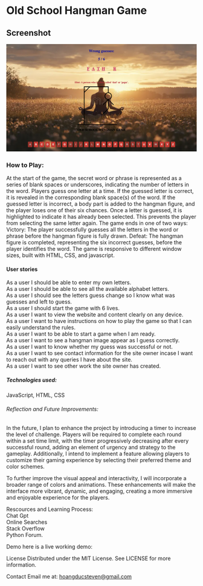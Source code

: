 # Old School Hangman Game

## Screenshot

![Game Screenshot](screenshot/screenshot.png)

### How to Play:

At the start of the game, the secret word or phrase is represented as a series of blank spaces or underscores, indicating the number of letters in the word.
Players guess one letter at a time.
If the guessed letter is correct, it is revealed in the corresponding blank space(s) of the word.
If the guessed letter is incorrect, a body part is added to the hangman figure, and the player loses one of their six chances.
Once a letter is guessed, it is highlighted to indicate it has already been selected. This prevents the player from selecting the same letter again.
The game ends in one of two ways:
Victory: The player successfully guesses all the letters in the word or phrase before the hangman figure is fully drawn.
Defeat: The hangman figure is completed, representing the six incorrect guesses, before the player identifies the word.
The game is responsive to different window sizes, built with HTML, CSS, and javascript.   

#### User stories

As a user I should be able to enter my own letters.\
As a user I should be able to see all the available alphabet letters.\
As a user I should see the letters guess change so I know what was guesses and left to guess.\
As a user I should start the game with 6 lives.\
As a user I want to view the website and content clearly on any device.\
As a user I want to have instructions on how to play the game so that I can easily understand the rules.\
As a user I want to be able to start a game when I am ready.\
As a user I want to see a hangman image appear as I guess correctly.\
As a user I want to know whether my guess was successful or not.\
As a user I want to see contact information for the site owner incase I want to reach out with any queries I have about the site.\
As a user I want to see other work the site owner has created.
 
##### Technologies used: 
JavaScript, HTML, CSS

###### Reflection and Future Improvements:

In the future, I plan to enhance the project by introducing a timer to increase the level of challenge. Players will be required to complete each round within a set time limit, with the timer progressively decreasing after every successful round, adding an element of urgency and strategy to the gameplay. Additionally, I intend to implement a feature allowing players to customize their gaming experience by selecting their preferred theme and color schemes.

To further improve the visual appeal and interactivity, I will incorporate a broader range of colors and animations. These enhancements will make the interface more vibrant, dynamic, and engaging, creating a more immersive and enjoyable experience for the players. 

Rescources and Learning Process:\
Chat Gpt\
Online Searches\
Stack Overflow\
Python Forum.

Demo
here is a live working demo: 

License
Distributed under the MIT License.  See LICENSE for more information.

Contact
Email me at: hoangducsteven@gmail.com
